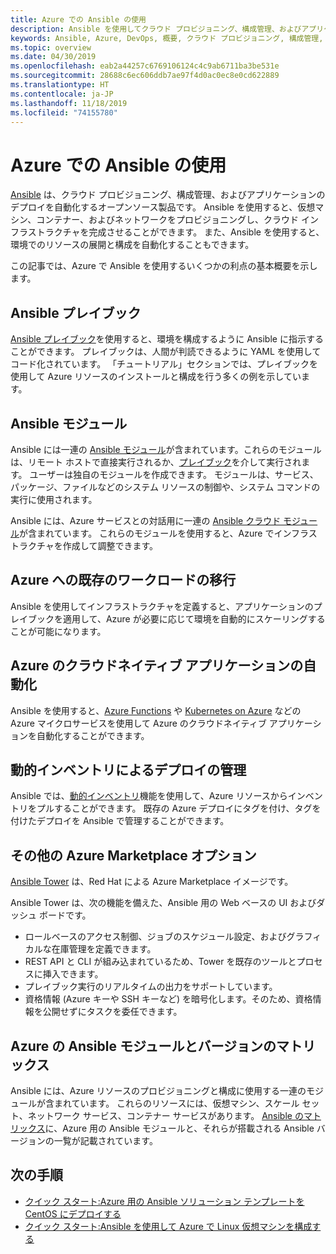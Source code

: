 ```yaml
---
title: Azure での Ansible の使用
description: Ansible を使用してクラウド プロビジョニング、構成管理、およびアプリケーションのデプロイを自動化する方法の概要。
keywords: Ansible, Azure, DevOps, 概要, クラウド プロビジョニング, 構成管理, アプリケーションのデプロイ, Ansible モジュール, Ansible プレイブック
ms.topic: overview
ms.date: 04/30/2019
ms.openlocfilehash: eab2a44257c6769106124c4c9ab6711ba3be531e
ms.sourcegitcommit: 28688c6ec606ddb7ae97f4d0ac0ec8e0cd622889
ms.translationtype: HT
ms.contentlocale: ja-JP
ms.lasthandoff: 11/18/2019
ms.locfileid: "74155780"
---
```

# <a name="using-ansible-with-azure"></a>Azure での Ansible の使用

[Ansible](https://www.ansible.com) は、クラウド プロビジョニング、構成管理、およびアプリケーションのデプロイを自動化するオープンソース製品です。 Ansible を使用すると、仮想マシン、コンテナー、およびネットワークをプロビジョニングし、クラウド インフラストラクチャを完成させることができます。 また、Ansible を使用すると、環境でのリソースの展開と構成を自動化することもできます。

この記事では、Azure で Ansible を使用するいくつかの利点の基本概要を示します。

## <a name="ansible-playbooks"></a>Ansible プレイブック

[Ansible プレイブック](https://docs.ansible.com/ansible/latest/playbooks.html)を使用すると、環境を構成するように Ansible に指示することができます。 プレイブックは、人間が判読できるように YAML を使用してコード化されています。 「チュートリアル」セクションでは、プレイブックを使用して Azure リソースのインストールと構成を行う多くの例を示しています。 

## <a name="ansible-modules"></a>Ansible モジュール

Ansible には一連の [Ansible モジュール](https://docs.ansible.com/ansible/latest/modules_by_category.html)が含まれています。これらのモジュールは、リモート ホストで直接実行されるか、[プレイブック](https://docs.ansible.com/ansible/latest/playbooks.html)を介して実行されます。 ユーザーは独自のモジュールを作成できます。 モジュールは、サービス、パッケージ、ファイルなどのシステム リソースの制御や、システム コマンドの実行に使用されます。

Ansible には、Azure サービスとの対話用に一連の [Ansible クラウド モジュール](https://docs.ansible.com/ansible/list_of_cloud_modules.html#azure)が含まれています。 これらのモジュールを使用すると、Azure でインフラストラクチャを作成して調整できます。 

## <a name="migrate-existing-workload-to-azure"></a>Azure への既存のワークロードの移行

Ansible を使用してインフラストラクチャを定義すると、アプリケーションのプレイブックを適用して、Azure が必要に応じて環境を自動的にスケーリングすることが可能になります。 

## <a name="automate-cloud-native-application-in-azure"></a>Azure のクラウドネイティブ アプリケーションの自動化

Ansible を使用すると、[Azure Functions](https://azure.microsoft.com//services/functions/) や [Kubernetes on Azure](https://azure.microsoft.com/services/container-service/kubernetes/) などの Azure マイクロサービスを使用して Azure のクラウドネイティブ アプリケーションを自動化することができます。  

## <a name="manage-deployments-with-dynamic-inventory"></a>動的インベントリによるデプロイの管理

Ansible では、[動的インベントリ](https://docs.ansible.com/ansible/intro_dynamic_inventory.html)機能を使用して、Azure リソースからインベントリをプルすることができます。 既存の Azure デプロイにタグを付け、タグを付けたデプロイを Ansible で管理することができます。

## <a name="additional-azure-marketplace-options"></a>その他の Azure Marketplace オプション

[Ansible Tower](https://azuremarketplace.microsoft.com/marketplace/apps/redhat.ansible-tower) は、Red Hat による Azure Marketplace イメージです。 

Ansible Tower は、次の機能を備えた、Ansible 用の Web ベースの UI およびダッシュ ボードです。

* ロールベースのアクセス制御、ジョブのスケジュール設定、およびグラフィカルな在庫管理を定義できます。 
* REST API と CLI が組み込まれているため、Tower を既存のツールとプロセスに挿入できます。 
* プレイブック実行のリアルタイムの出力をサポートしています。 
* 資格情報 (Azure キーや SSH キーなど) を暗号化します。そのため、資格情報を公開せずにタスクを委任できます。

## <a name="ansible-module-and-version-matrix-for-azure"></a>Azure の Ansible モジュールとバージョンのマトリックス

Ansible には、Azure リソースのプロビジョニングと構成に使用する一連のモジュールが含まれています。 これらのリソースには、仮想マシン、スケール セット、ネットワーク サービス、コンテナー サービスがあります。 [Ansible のマトリックス](./ansible-matrix.md)に、Azure 用の Ansible モジュールと、それらが搭載される Ansible バージョンの一覧が記載されています。

## <a name="next-steps"></a>次の手順

- [クイック スタート:Azure 用の Ansible ソリューション テンプレートを CentOS にデプロイする](./ansible-deploy-solution-template.md)
- [クイック スタート:Ansible を使用して Azure で Linux 仮想マシンを構成する](/azure/virtual-machines/linux/ansible-install-configure?toc=%2Fazure%2Fansible%2Ftoc.json&bc=%2Fazure%2Fbread%2Ftoc.json)